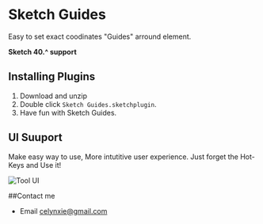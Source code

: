 # Sketch Guides
Easy to set exact coodinates "Guides" arround element.

**Sketch 40.^ support**

## Installing Plugins
1. Download and unzip
2. Double click `Sketch Guides.sketchplugin`.
3. Have fun with Sketch Guides.

## UI Suuport
Make easy way to use, More intutitive user experience.
Just forget the Hot-Keys and Use it!

![Tool UI](https://celynxie.firebaseapp.com/lib/image/photo/ControlBar_Rect.png)


##Contact me
* Email <celynxie@gmail.com>
